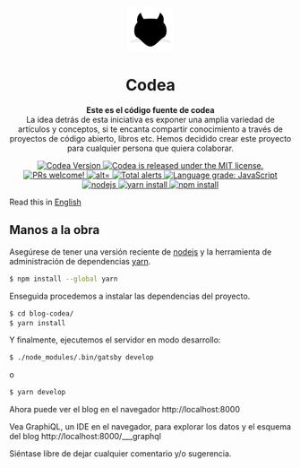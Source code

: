<p align="center">
  <a href="https://codea.com.mx">
    <img alt="Codea" src="src/images/favicon.png" width="80" />
  </a>
</p>
<h1 align="center">
  Codea
</h1>

<p align="center">
  <strong>Este es el código fuente de codea</strong><br>
  La idea detrás de esta iniciativa es exponer una amplia variedad de artículos y conceptos, si te encanta compartir conocimiento a través de proyectos de código abierto, libros etc. Hemos decidido crear este proyecto para cualquier persona que quiera colaborar.
</p>

<p align="center">
  <a href="https://gitlab.com/codea_/codea">
    <img src="https://img.shields.io/badge/codea-v1.0.0-blue.svg?longCache=true" alt="Codea Version" />
  </a>

  <a href="LICENSE">
    <img src="https://img.shields.io/badge/license-MIT-lightgrey.svg?longCache=true" alt="Codea is released under the MIT license." />
  </a>

  <a href="https://github.com/codea-team/codea/pulls">
    <img src="https://img.shields.io/badge/prs-welcome-blue.svg?longCache=true" alt="PRs welcome!" />
  </a>

  <a href="https://github.com/codea-team/codea">
    <img src="https://circleci.com/gh/codea-team/codea/tree/master.svg?style=svg" alt="alt="Circle Build Status" />
  </a>

  <a href="https://lgtm.com/projects/g/codea-team/codea/alerts/">
    <img alt="Total alerts" src="https://img.shields.io/lgtm/alerts/g/codea-team/codea.svg?logo=lgtm&logoWidth=18"/>
  </a>

  <a href="https://lgtm.com/projects/g/codea-team/codea/context:javascript">
    <img alt="Language grade: JavaScript" src="https://img.shields.io/lgtm/grade/javascript/g/codea-team/codea.svg?logo=lgtm&logoWidth=18"/>
  </a>

  <a href="https://nodejs.org/es/">
    <img src="https://img.shields.io/badge/node-%3E%3D10.x-brightgreen.svg?longCache=true" alt="nodejs" />
  </a>

  <a href="https://yarnpkg.com/en/docs/install">
    <img src="https://img.shields.io/badge/yarn-%3E%3D%201.10.x-blue.svg?longCache=true" alt="yarn install" />
  </a>

  <a href="https://docs.npmjs.com/getting-started/installing-node">
    <img src="https://img.shields.io/badge/npm-%3E%3D%206.x-red.svg?longCache=true" alt="npm install" />
  </a>
</p>

Read this in [English](README.md)

## Manos a la obra

Asegúrese de tener una versión reciente de [nodejs](https://nodejs.org) y la
herramienta de administración de dependencias [yarn](https://yarnpkg.com).

```sh
$ npm install --global yarn
```

Enseguida procedemos a instalar las dependencias del proyecto.

```sh
$ cd blog-codea/
$ yarn install
```

Y finalmente, ejecutemos el servidor en modo desarrollo:

```sh
$ ./node_modules/.bin/gatsby develop
```

o

```sh
$ yarn develop
```

Ahora puede ver el blog en el navegador http://localhost:8000

Vea GraphiQL, un IDE en el navegador, para explorar los datos y el esquema del
blog http://localhost:8000/___graphql

Siéntase libre de dejar cualquier comentario y/o sugerencia.
